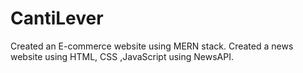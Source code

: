 # CantiLever
Created an E-commerce website using MERN stack. 
Created a news website using HTML, CSS ,JavaScript using NewsAPI.

